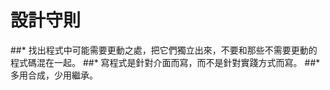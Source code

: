 設計守則
=====
##* 找出程式中可能需要更動之處，把它們獨立出來，不要和那些不需要更動的程式碼混在一起。
##* 寫程式是針對介面而寫，而不是針對實踐方式而寫。
##* 多用合成，少用繼承。


